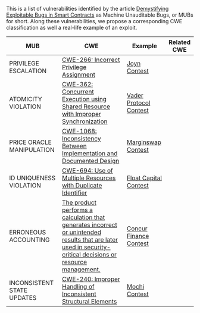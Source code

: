 This is a list of vulnerabilities identified by the article [Demystifying Exploitable Bugs in Smart Contracts](https://www.cs.purdue.edu/homes/zhan3299/res/ICSE23.pdf) as Machine Unauditable Bugs, or MUBs for short. Along these vulnerabilities, we propose a corresponding CWE classification as well a real-life example of an exploit.

| MUB  | CWE | Example | Related CWE |
| ------------- | ------------- | ------------- | ------------- |
| PRIVILEGE ESCALATION  | [CWE-266: Incorrect Privilege Assignment](https://cwe.mitre.org/data/definitions/266.html) | [Joyn Contest](https://code4rena.com/reports/2022-03-joyn#h-04-corecollection-can-be-reinitialized) | |
| ATOMICITY VIOLATION | [CWE-362: Concurrent Execution using Shared Resource with Improper Synchronization](https://cwe.mitre.org/data/definitions/362.html)  | [Vader Protocol Contest](https://code4rena.com/reports/2021-11-vader#h-11-dex-v1-basepoolmint-function-can-be-frontrun)  | |
| PRICE ORACLE MANIPULATION |  [CWE-1068: Inconsistency Between Implementation and Documented Design](https://cwe.mitre.org/data/definitions/1068.html)   | [Marginswap Contest](https://code4rena.com/reports/2021-04-marginswap#h-03-price-feed-can-be-manipulated)  | |
| ID UNIQUENESS VIOLATION |  [CWE-694: Use of Multiple Resources with Duplicate Identifier](https://cwe.mitre.org/data/definitions/694.html)   | [Float Capital Contest](https://code4rena.com/reports/2021-08-floatcapital#h-02-2-variables-not-indexed-by-marketindex)  | |
| ERRONEOUS ACCOUNTING |  [The product performs a calculation that generates incorrect or unintended results that are later used in security-critical decisions or resource management. ](https://cwe.mitre.org/data/definitions/682.html)   | [Concur Finance Contest](https://code4rena.com/reports/2022-02-concur#h-02-masterchef-improper-handling-of-deposit-fee)  | |
| INCONSISTENT STATE UPDATES |  [CWE-240: Improper Handling of Inconsistent Structural Elements](https://cwe.mitre.org/data/definitions/240.html)   | [Mochi Contest](https://code4rena.com/reports/2021-10-mochi#h-11-treasuryshare-is-overwritten-in-feepoolv0_sharemochi)  | |




